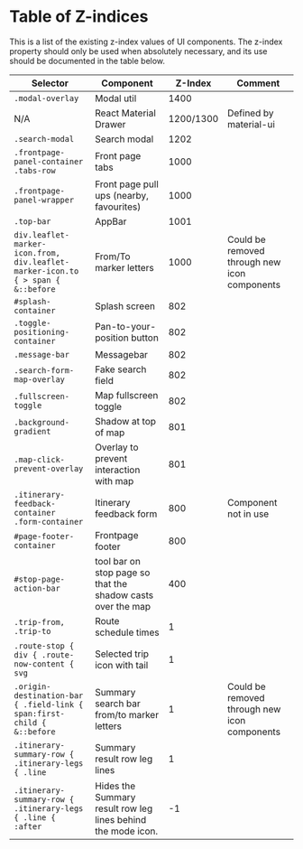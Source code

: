 # Table of Z-indices

This is a list of the existing z-index values of UI components. The z-index property should only be used when absolutely necessary, and its use should be documented in the table below.

Selector | Component | Z-Index | Comment
---------|-----------|---------|--------
`.modal-overlay` | Modal util | 1400 |
N/A | React Material Drawer | 1200/1300 | Defined by material-ui
`.search-modal` | Search modal | 1202 |
`.frontpage-panel-container .tabs-row` | Front page tabs | 1000 |
`.frontpage-panel-wrapper` | Front page pull ups (nearby, favourites) | 1000 |
`.top-bar` | AppBar | 1001 |
`div.leaflet-marker-icon.from, div.leaflet-marker-icon.to { > span { &::before` | From/To marker letters | 1000 | Could be removed through new icon components
`#splash-container` | Splash screen |  802 |
`.toggle-positioning-container` | Pan-to-your-position button | 802 |
`.message-bar` | Messagebar | 802 |
`.search-form-map-overlay` | Fake search field | 802 |
`.fullscreen-toggle` | Map fullscreen toggle | 802 |
`.background-gradient` | Shadow at top of map | 801 |
`.map-click-prevent-overlay` | Overlay to prevent interaction with map | 801 |
`.itinerary-feedback-container .form-container` | Itinerary feedback form | 800 | Component not in use
`#page-footer-container` | Frontpage footer | 800
`#stop-page-action-bar` | tool bar on stop page so that the shadow casts over the map|  400 |
`.trip-from, .trip-to` | Route schedule times | 1 |
`.route-stop { div { .route-now-content { svg` | Selected trip icon with tail | 1 |
`.origin-destination-bar { .field-link { span:first-child { &::before` | Summary search bar from/to marker letters | 1 | Could be removed through new icon components
`.itinerary-summary-row { .itinerary-legs { .line` | Summary result row leg lines | 1 |
`.itinerary-summary-row { .itinerary-legs { .line { :after` | Hides the Summary result row leg lines behind the mode icon. | -1 |
